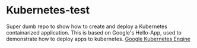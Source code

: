 # Kubernetes-test
Super dumb repo to show how to create and deploy a Kubernetes containarized application.
This is based on Google's Hello-App, used to demonstrate how to deploy apps to kubernetes.
[Google Kubernetes Engine](https://cloud.google.com/kubernetes-engine)